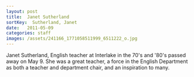 ```yaml
---
layout: post
title:  Janet Sutherland
sortKey:  Sutherland, Janet
date:   2011-05-09
categories: staff
images: /assets/241166_1771058511999_6511222_o.jpg
---
```

Janet Sutherland, English teacher at Interlake in the 70's and '80's passed away on May 9.  She was a great teacher, a force in the English Department as both a teacher and department chair, and an inspiration to many.
